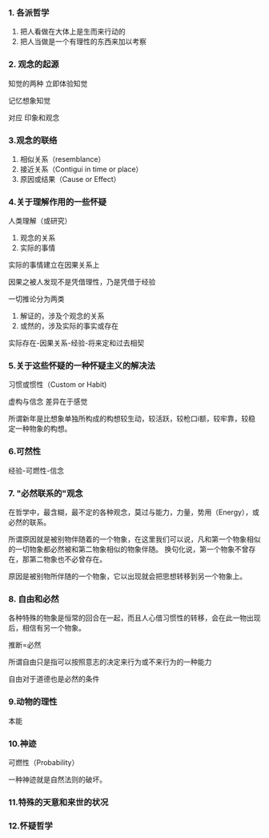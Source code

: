 ### 1. 各派哲学
1. 把人看做在大体上是生而来行动的
2. 把人当做是一个有理性的东西来加以考察

### 2. 观念的起源
知觉的两种
立即体验知觉 

记忆想象知觉

对应 印象和观念

### 3.观念的联络

1. 相似关系（resemblance）
2. 接近关系（Contigui in time or place）
3. 原因或结果（Cause or Effect）

### 4.关于理解作用的一些怀疑
人类理解（或研究）
1. 观念的关系
2. 实际的事情

实际的事情建立在因果关系上

因果之被人发现不是凭借理性，乃是凭借于经验

一切推论分为两类

1. 解证的，涉及个观念的关系
2. 或然的，涉及实际的事实或存在

实际存在-因果关系-经验-将来定和过去相契

### 5.关于这些怀疑的一种怀疑主义的解决法

习惯或惯性（Custom or Habit)

虚构与信念 差异在于感觉

所谓新年是比想象单独所构成的构想较生动，较活跃，较枪口i额，较牢靠，较稳定一种物象的构想。 

### 6.可然性

经验-可燃性-信念

### 7. "必然联系的"观念
在哲学中，最含糊，最不定的各种观念，莫过与能力，力量，势用（Energy），或必然的联系。

所谓原因就是被别物伴随着的一个物象，在这里我们可以说，凡和第一个物象相似的一切物象都必然被和第二物象相似的物象伴随。
换句化说，第一个物象不曾存在，那第二物象也不必曾存在。

原因是被别物所伴随的一个物象，它以出现就会把思想转移到另一个物象上。

### 8. 自由和必然
各种特殊的物象是恒常的回合在一起，而且人心借习惯性的转移，会在此一物出现后，相信有另一个物象。

推断=必然

所谓自由只是指可以按照意志的决定来行为或不来行为的一种能力

自由对于道德也是必然的条件

### 9.动物的理性

本能

### 10.神迹

可燃性（Probability）

一种神迹就是自然法则的破坏。

### 11.特殊的天意和来世的状况
 
### 12.怀疑哲学